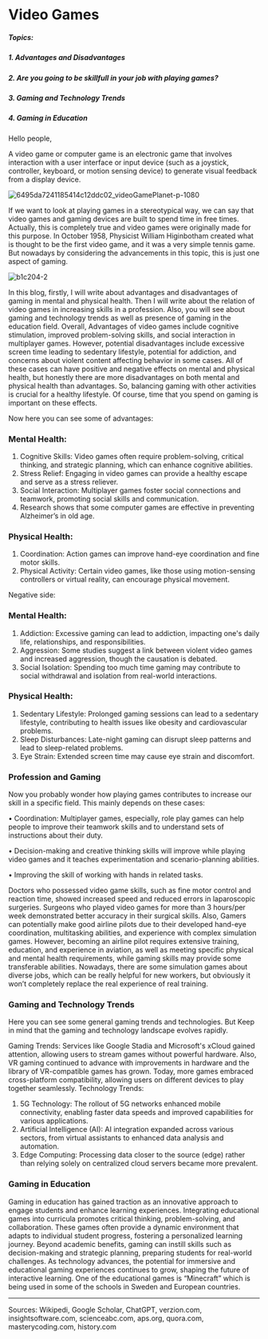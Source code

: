 # Video Games

##### Topics:

##### 1. Advantages and Disadvantages 
##### 2. Are you going to be skillfull in your job with playing games?
##### 3. Gaming and Technology Trends
##### 4. Gaming in Education

Hello people,

A video game or computer game is an electronic game that involves interaction with a user interface or input device (such as a joystick, controller, keyboard, or motion sensing device) to generate visual feedback from a display device.

![6495da7241185414c12ddc02_videoGamePlanet-p-1080](https://github.com/23W-GBAC/SinaNajafi1/assets/148863702/21077801-1d79-4af7-9025-2f251c14f30d)

If we want to look at playing games in a stereotypical way, we can say that video games and gaming devices are built to spend time in free times. Actually, this is completely true and video games were originally made for this purpose. In October 1958, Physicist William Higinbotham created what is thought to be the first video game, and it was a very simple tennis game. But nowadays by considering the advancements in this topic, this is just one aspect of gaming.

![b1c204-2](https://github.com/23W-GBAC/SinaNajafi1/assets/148863702/2036a787-92b1-436f-9910-349b9212089d)


In this blog, firstly, I will write about advantages and disadvantages of gaming in mental and physical health. Then I will write about the relation of video games in increasing skills in a profession. Also, you will see about gaming and technology trends as well as presence of gaming in the education field.
Overall, Advantages of video games include cognitive stimulation, improved problem-solving skills, and social interaction in multiplayer games. However, potential disadvantages include excessive screen time leading to sedentary lifestyle, potential for addiction, and concerns about violent content affecting behavior in some cases. All of these cases can have positive and negative effects on mental and physical health, but honestly there are more disadvantages on both mental and physical health than advantages. So, balancing gaming with other activities is crucial for a healthy lifestyle. Of course, time that you spend on gaming is important on these effects.

Now here you can see some of advantages:

### Mental Health:
1. Cognitive Skills: Video games often require problem-solving, critical thinking, and strategic planning, which can enhance cognitive abilities.
2. Stress Relief: Engaging in video games can provide a healthy escape and serve as a stress reliever.
3. Social Interaction: Multiplayer games foster social connections and teamwork, promoting social skills and communication.
4. Research shows that some computer games are effective in preventing Alzheimer’s in old age. 

### Physical Health:
1. Coordination: Action games can improve hand-eye coordination and fine motor skills.
2. Physical Activity: Certain video games, like those using motion-sensing controllers or virtual reality, can encourage physical movement.
   
Negative side:
### Mental Health:
1. Addiction: Excessive gaming can lead to addiction, impacting one's daily life, relationships, and responsibilities.
2. Aggression: Some studies suggest a link between violent video games and increased aggression, though the causation is debated.
3. Social Isolation: Spending too much time gaming may contribute to social withdrawal and isolation from real-world interactions.

### Physical Health:
1. Sedentary Lifestyle: Prolonged gaming sessions can lead to a sedentary lifestyle, contributing to health issues like obesity and cardiovascular problems.
2. Sleep Disturbances: Late-night gaming can disrupt sleep patterns and lead to sleep-related problems.
3. Eye Strain: Extended screen time may cause eye strain and discomfort.
   
### Profession and Gaming
Now you probably wonder how playing games contributes to increase our skill in a specific field. This mainly depends on these cases:

•	Coordination: Multiplayer games, especially, role play games can help people to improve their teamwork skills and to understand sets of instructions about their duty.

•	Decision-making and creative thinking skills will improve while playing video games and it teaches experimentation and scenario-planning abilities.

•	Improving the skill of working with hands in related tasks.

Doctors who possessed video game skills, such as fine motor control and reaction time, showed increased speed and reduced errors in laparoscopic surgeries. Surgeons who played video games for more than 3 hours/per week demonstrated better accuracy in their surgical skills. Also, Gamers can potentially make good airline pilots due to their developed hand-eye coordination, multitasking abilities, and experience with complex simulation games. However, becoming an airline pilot requires extensive training, education, and experience in aviation, as well as meeting specific physical and mental health requirements, while gaming skills may provide some transferable abilities. Nowadays, there are some simulation games about diverse jobs, which can be really helpful for new workers, but obviously it won’t completely replace the real experience of real training.

### Gaming and Technology Trends

Here you can see some general gaming trends and technologies. But Keep in mind that the gaming and technology landscape evolves rapidly.

Gaming Trends:
Services like Google Stadia and Microsoft's xCloud gained attention, allowing users to stream games without powerful hardware. Also, VR gaming continued to advance with improvements in hardware and the library of VR-compatible games has grown. Today, more games embraced cross-platform compatibility, allowing users on different devices to play together seamlessly.
Technology Trends:
1. 5G Technology: The rollout of 5G networks enhanced mobile connectivity, enabling faster data speeds and improved capabilities for various applications.
2. Artificial Intelligence (AI): AI integration expanded across various sectors, from virtual assistants to enhanced data analysis and automation.
3. Edge Computing: Processing data closer to the source (edge) rather than relying solely on centralized cloud servers became more prevalent.
   
### Gaming in Education

Gaming in education has gained traction as an innovative approach to engage students and enhance learning experiences. Integrating educational games into curricula promotes critical thinking, problem-solving, and collaboration. These games often provide a dynamic environment that adapts to individual student progress, fostering a personalized learning journey. Beyond academic benefits, gaming can instill skills such as decision-making and strategic planning, preparing students for real-world challenges. As technology advances, the potential for immersive and educational gaming experiences continues to grow, shaping the future of interactive learning. One of the educational games is “Minecraft” which is being used in some of the schools in Sweden and European countries.

-------------------------------------------------------------------------------------------------------------------------------------------------------------------

Sources: Wikipedi, Google Scholar, ChatGPT, verzion.com, insightsoftware.com, scienceabc.com, aps.org, quora.com, masterycoding.com, history.com
